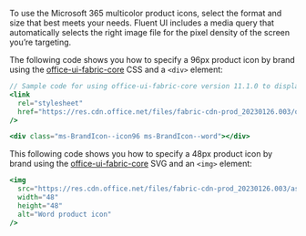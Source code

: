 To use the Microsoft 365 multicolor product icons, select the format and size that best meets your needs. Fluent UI includes a media query that automatically selects the right image file for the pixel density of the screen you’re targeting.

The following code shows you how to specify a 96px product icon by brand using the [office-ui-fabric-core](https://github.com/OfficeDev/office-ui-fabric-core) CSS and a `<div>` element:

```jsx
// Sample code for using office-ui-fabric-core version 11.1.0 to display an Word 96x96px Icon
<link
  rel="stylesheet"
  href="https://res.cdn.office.net/files/fabric-cdn-prod_20230126.003/office-ui-fabric-core/11.1.0/css/fabric.css"
/>

<div class="ms-BrandIcon--icon96 ms-BrandIcon--word"></div>
```

This following code shows you how to specify a 48px product icon by brand using the [office-ui-fabric-core](https://github.com/OfficeDev/office-ui-fabric-core) SVG and an `<img>` element:

```jsx
<img
  src="https://res.cdn.office.net/files/fabric-cdn-prod_20230126.003/assets/brand-icons/product/svg/word_48x1.svg"
  width="48"
  height="48"
  alt="Word product icon"
/>
```
